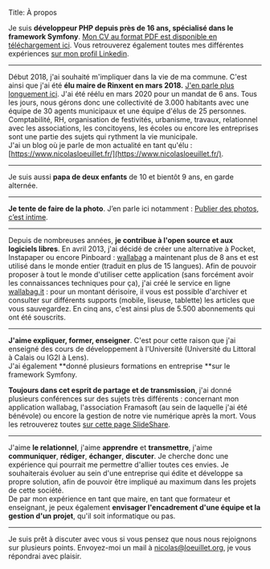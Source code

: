 Title: À propos

Je suis **développeur PHP depuis près de 16 ans, spécialisé dans le framework Symfony**. [Mon CV au format PDF est disponible en téléchargement ici]({attach}/static/CV_nicolas_loeuillet.pdf). Vous retrouverez également toutes mes différentes expériences [sur mon profil Linkedin](https://www.linkedin.com/in/nicolas-l%C5%93uillet/).

---
Début 2018, j'ai souhaité m'impliquer dans la vie de ma commune. C'est ainsi que j'ai été **élu maire de Rinxent en mars 2018.** [J'en parle plus longuement ici]({filename}../Pensées/pourquoi-et-comment-je-suis-devenu-le-maire-de-ma-commune.md). J'ai été réélu en mars 2020 pour un mandat de 6 ans. Tous les jours, nous gérons donc une collectivité de 3.000 habitants avec une équipe de 30 agents municipaux et une équipe d'élus de 25 personnes. Comptabilité, RH, organisation de festivités, urbanisme, travaux, relationnel avec les associations, les concitoyens, les écoles ou encore les entreprises sont une partie des sujets qui rythment la vie municipale.  
J'ai un blog où je parle de mon actualité en tant qu'élu : [https://www.nicolasloeuillet.fr/](https://www.nicolasloeuillet.fr/).

---

Je suis aussi **papa de deux enfants** de 10 et bientôt 9 ans, en garde alternée.

---

**Je tente de faire de la photo**. J’en parle ici notamment : [Publier des photos, c’est intime]({filename}../Pensées/pourquoi-et-comment-je-suis-devenu-le-maire-de-ma-commune.md).

---

Depuis de nombreuses années, **je contribue à l'open source et aux logiciels libres**. En avril 2013, j'ai décidé de créer une alternative à Pocket, Instapaper ou encore Pinboard : [wallabag](https://wallabag.org/fr) a maintenant plus de 8 ans et est utilisé dans le monde entier (traduit en plus de 15 langues). Afin de pouvoir proposer à tout le monde d'utiliser cette application (sans forcément avoir les connaissances techniques pour ça), j'ai créé le service en ligne [wallabag.it](https://www.wallabag.it/fr/) : pour un montant dérisoire, il vous est possible d'archiver et consulter sur différents supports (mobile, liseuse, tablette) les articles que vous sauvegardez. En cinq ans, c'est ainsi plus de 5.500 abonnements qui ont été souscrits.

---

**J'aime expliquer, former, enseigner**. C'est pour cette raison que j'ai enseigné des cours de développement à l'Université (Université du Littoral à Calais ou IG2I à Lens).  
J'ai également **donné plusieurs formations en entreprise **sur le framework Symfony.

**Toujours dans cet esprit de partage et de transmission**, j'ai donné plusieurs conférences sur des sujets très différents&nbsp;: concernant mon application wallabag, l'association Framasoft (au sein de laquelle j'ai été bénévole) ou encore la gestion de notre vie numérique après la mort. Vous les retrouverez toutes [sur cette page SlideShare](https://www.slideshare.net/nicosomb).

---

J'aime **le relationnel**, j'aime **apprendre** et **transmettre**, j'aime **communiquer**, **rédiger**, **échanger**, **discuter**. Je cherche donc une expérience qui pourrait me permettre d'allier toutes ces envies. Je souhaiterais évoluer au sein d'une entreprise qui édite et développe sa propre solution, afin de pouvoir être impliqué au maximum dans les projets de cette société.  
De par mon expérience en tant que maire, en tant que formateur et enseignant, je peux également **envisager l'encadrement d'une équipe et la gestion d'un projet**, qu'il soit informatique ou pas.

---

Je suis prêt à discuter avec vous si vous pensez que nous nous rejoignons sur plusieurs points. Envoyez-moi un mail à [nicolas@loeuillet.org](mailto:nicolas@loeuillet.org), je vous répondrai avec plaisir.
